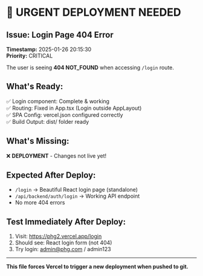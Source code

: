 # 🚨 URGENT DEPLOYMENT NEEDED

## Issue: Login Page 404 Error
**Timestamp:** 2025-01-26 20:15:30  
**Priority:** CRITICAL  

The user is seeing **404 NOT_FOUND** when accessing `/login` route.

## What's Ready:
✅ Login component: Complete & working  
✅ Routing: Fixed in App.tsx (Login outside AppLayout)  
✅ SPA Config: vercel.json configured correctly  
✅ Build Output: dist/ folder ready  

## What's Missing:
❌ **DEPLOYMENT** - Changes not live yet!

## Expected After Deploy:
- `/login` → Beautiful React login page (standalone)
- `/api/backend/auth/login` → Working API endpoint
- No more 404 errors

## Test Immediately After Deploy:
1. Visit: https://phg2.vercel.app/login
2. Should see: React login form (not 404)
3. Try login: admin@phg.com / admin123

---
**This file forces Vercel to trigger a new deployment when pushed to git.** 